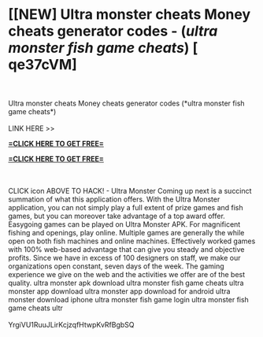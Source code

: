 # [[NEW] Ultra monster cheats Money cheats generator codes - (*ultra monster fish game cheats*) [ qe37cVM]
<br>
<br>Ultra monster cheats Money cheats generator codes (*ultra monster fish game cheats*)
<br>
<br>LINK HERE >> 

**[=CLICK HERE TO GET FREE=](https://www.google.com/url?q=https%3A%2F%2Fappbitly.com%2FuxHKU)**


**[=CLICK HERE TO GET FREE=](https://www.google.com/url?q=https%3A%2F%2Fappbitly.com%2FuxHKU)**


<br>
<br>CLICK  icon ABOVE TO HACK! - Ultra Monster Coming up next is a succinct summation of what this application offers.  With the Ultra Monster application, you can not simply play a full extent of prize games and fish games, but you can moreover take advantage of a top award offer. Easygoing games can be played on Ultra Monster APK.  For magnificent fishing and openings, play online. Multiple games are generally the while open on both fish machines and online machines. Effectively worked games with 100% web-based advantage that can give you steady and objective profits. Since we have in excess of 100 designers on staff, we make our organizations open constant, seven days of the week.  The gaming experience we give on the web and the activities we offer are of the best quality. ultra monster apk download ultra monster fish game cheats ultra monster app download ultra monster app download for android ultra monster download iphone ultra monster fish game login ultra monster fish game cheats ultr
<br>
<br>YrgiVU1RuuJLirKcjzqfHtwpKvRfBgbSQ
<br>
